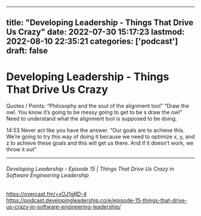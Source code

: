 
---
title: "Developing Leadership - Things That Drive Us Crazy"
date: 2022-07-30 15:17:23
lastmod: 2022-08-10 22:35:21
categories: ['podcast']
draft: false
---


# Developing Leadership - Things That Drive Us Crazy
Quotes / Points:
“Philosophy and the soul of the alignment tool”
“Draw the owl. You know it’s going to be messy going to get to be s draw the owl”
Need to understand what the alignment tool is supposed to be doing.

14:53
Never act like you have the answer. “Our goals are to achieve this. We’re going to try this way of doing it because we need to optimize x, y, and z to achieve these goals and this will get us there. And if it doesn’t work, we throw it out”

- - -
###### Developing Leadership - Episode 15 | Things That Drive Us Crazy in Software Engineering Leadership

https://overcast.fm/+xOJ1gRD-4  
https://podcast.developingleadership.co/e/episode-15-things-that-drive-us-crazy-in-software-engineering-leadership/



<!-- #public #podcast -->

<!-- {BearID:78186886-6913-4814-8A85-B933503F8014-77991-00000D0B65DD4A18} -->
